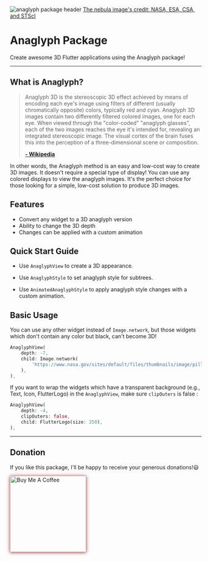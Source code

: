 ![anaglyph package header](https://user-images.githubusercontent.com/61120718/212234454-8b3105ba-66bc-4bc3-a539-1907417a1cf4.png)
[The nebula image's credit: NASA, ESA, CSA, and STScI](https://www.nasa.gov/image-feature/goddard/2022/nasa-s-webb-reveals-cosmic-cliffs-glittering-landscape-of-star-birth)      

# Anaglyph Package

Create awesome 3D Flutter applications using the Anaglyph package!

-------

## What is Anaglyph?

> Anaglyph 3D is the stereoscopic 3D effect achieved by means of encoding each eye's image using filters of different (usually chromatically opposite) colors, typically red and cyan. Anaglyph 3D images contain two differently filtered colored images, one for each eye. When viewed through the "color-coded" "anaglyph glasses", each of the two images reaches the eye it's intended for, revealing an integrated stereoscopic image. The visual cortex of the brain fuses this into the perception of a three-dimensional scene or composition.
> 
> [**\- Wikipedia**](https://en.wikipedia.org/wiki/Anaglyph_3D)

In other words, the Anaglyph method is an easy and low-cost way to create 3D images. It doesn't require a special type of display! You can use any colored displays to view the anaglyph images. It's the perfect choice for those looking for a simple, low-cost solution to produce 3D images.   

## Features

- Convert any widget to a 3D anaglyph version
- Ability to change the 3D depth
- Changes can be applied with a custom animation

## Quick Start Guide

- Use `AnaglyphView` to create a 3D appearance.      
   
- Use `AnaglyphStyle` to set anaglyph style for subtrees.     
    
- Use `AnimatedAnaglyphStyle` to apply anaglyph style changes with a custom animation.      

## Basic Usage

You can use any other widget instead of `Image.network`, but those widgets which don't contain any color but black, can't become 3D!

```dart
AnaglyphView(
    depth: -7,
    child: Image.network(
        'https://www.nasa.gov/sites/default/files/thumbnails/image/pillars_of_creation.jpg',
    ),
),
```

If you want to wrap the widgets which have a transparent background (e.g., Text, Icon, FlutterLogo) in the `AnaglyphView`, make sure `clipOuters` is false :

```dart
AnaglyphView(
    depth: -4,
    clipOuters: false,
    child: FlutterLogo(size: 250),
),
```
     
-------

## Donation

If you like this package, I'll be happy to receive your generous donations!😃     

<a href="https://www.buymeacoffee.com/amirmsh" target="_blank"><img src="https://cdn.buymeacoffee.com/buttons/default-orange.png" alt="Buy Me A Coffee" style="box-shadow: 0px 1px 9px brown" height="auto" width="200"></a>